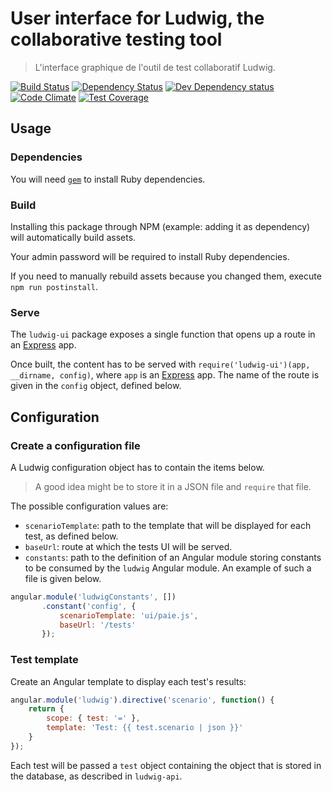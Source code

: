 User interface for Ludwig, the collaborative testing tool
=========================================================

> L'interface graphique de l'outil de test collaboratif Ludwig.


[![Build Status](https://secure.travis-ci.org/sgmap/ludwig-ui.svg)](http://travis-ci.org/sgmap/ludwig-ui)
[![Dependency Status](https://david-dm.org/sgmap/ludwig-ui.svg)](https://david-dm.org/sgmap/ludwig-ui)
[![Dev Dependency status](https://david-dm.org/sgmap/ludwig-ui/dev-status.svg)](https://david-dm.org/sgmap/ludwig-ui#info=devDependencies&view=table)
[![Code Climate](https://codeclimate.com/github/sgmap/ludwig-ui/badges/gpa.svg)](https://codeclimate.com/github/sgmap/ludwig-ui)
[![Test Coverage](https://codeclimate.com/github/sgmap/ludwig-ui/badges/coverage.svg)](https://codeclimate.com/github/sgmap/ludwig-ui)


Usage
-----

### Dependencies

You will need [`gem`](https://rubygems.org/pages/download) to install Ruby dependencies.

### Build

Installing this package through NPM (example: adding it as dependency) will automatically build assets.

Your admin password will be required to install Ruby dependencies.

If you need to manually rebuild assets because you changed them, execute `npm run postinstall`.

### Serve

The `ludwig-ui` package exposes a single function that opens up a route in an [Express](http://expressjs.com) app.

Once built, the content has to be served with `require('ludwig-ui')(app, __dirname, config)`, where `app` is an [Express](http://expressjs.com) app. The name of the route is given in the `config` object, defined below.


Configuration
-------------

### Create a configuration file

A Ludwig configuration object has to contain the items below.

> A good idea might be to store it in a JSON file and `require` that file.

The possible configuration values are:

- `scenarioTemplate`: path to the template that will be displayed for each test, as defined below.
- `baseUrl`: route at which the tests UI will be served.
- `constants`: path to the definition of an Angular module storing constants to be consumed by the `ludwig` Angular module. An example of such a file is given below.

```javascript
angular.module('ludwigConstants', [])
       .constant('config', {
           scenarioTemplate: 'ui/paie.js',
           baseUrl: '/tests'
       });
```


### Test template

Create an Angular template to display each test's results:

```javascript
angular.module('ludwig').directive('scenario', function() {
    return {
        scope: { test: '=' },
        template: 'Test: {{ test.scenario | json }}'
    }
});
```

Each test will be passed a `test` object containing the object that is stored in the database, as described in `ludwig-api`.
